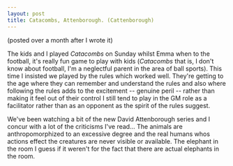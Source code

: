```yaml
---
layout: post
title: Catacombs, Attenborough. (Cattenborough)
---
```


(posted over a month after I wrote it)

The kids and I played _Catacombs_ on Sunday whilst Emma when to the football, it's really fun game to play with kids (_Catacombs_ that is, I don't know about football, I'm a neglectful parent in the area of ball sports). This time I insisted we played by the rules which worked well. They're getting to the age where they can remember and understand the rules and also where following the rules adds to the excitement -- genuine peril -- rather than making it feel out of their control I still tend to play in the GM role as a facilitator rather than as an opponent as the spirit of the rules suggest.

We've been watching a bit of the new David Attenborough series and I concur with a lot of the criticisms I've read... The animals are anthropomorphized to an excessive degree and the real humans whos actions effect the creatures are never visible or available. The elephant in the room I guess if it weren't for the fact that there are actual elephants in the room.